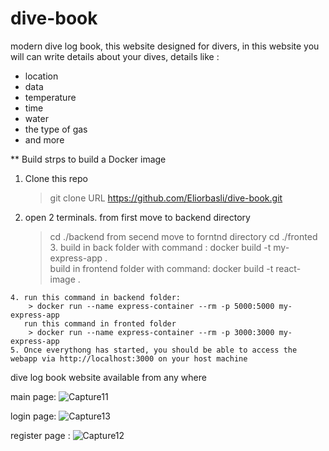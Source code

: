 # dive-book

modern dive log book, this website designed for divers, 
in this website you will can write details about your dives, details like : 
* location
* data
* temperature
* time
* water
* the type of gas 
* and more

** Build
strps to build a Docker image
  1. Clone this repo
     > git clone URL https://github.com/Eliorbasli/dive-book.git 
  2. open 2 terminals.
    from first move to backend directory 
     > cd ./backend 
    from secend move to forntnd directory
     > cd ./fronted  
    3. build in back folder with command : 
        > docker build -t my-express-app .  
       build in frontend folder with command: 
        > docker build -t react-image .
        
    4. run this command in backend folder: 
        > docker run --name express-container --rm -p 5000:5000 my-express-app
       run this command in fronted folder
        > docker run --name express-container --rm -p 3000:3000 my-express-app
    5. Once everythong has started, you should be able to access the webapp via http://localhost:3000 on your host machine
        

dive log book website available from any where

main page: 
![Capture11](https://user-images.githubusercontent.com/45131527/197389769-6a1b3077-72d3-4b99-9d1b-b88c78a01d29.PNG)


login page:
![Capture13](https://user-images.githubusercontent.com/45131527/197389748-6fb8c1d6-c1b1-4839-a619-d272745b827c.PNG)


register page :
![Capture12](https://user-images.githubusercontent.com/45131527/197389754-52ddf41b-49f1-4016-a0c6-3ddf9e26eb36.PNG)



